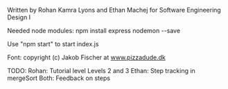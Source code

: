 Written by Rohan Kamra Lyons and Ethan Machej for Software Engineering Design I

Needed node modules:
npm install express nodemon --save

Use "npm start" to start index.js

Font: copyright (c) Jakob Fischer at www.pizzadude.dk

TODO:   Rohan: 
            Tutorial level
            Levels 2 and 3
        Ethan:
            Step tracking in mergeSort
        Both:
            Feedback on steps